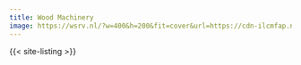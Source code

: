 ```yaml
---
title: Wood Machinery
image: https://wsrv.nl/?w=400&h=200&fit=cover&url=https://cdn-ilcmfap.nitrocdn.com/yVxRHNDLzxZWgvKbwEpmPWRQmXwGHVYP/assets/images/optimized/rev-e03efd1/lagunatools.com/wp-content/uploads/2024/11/cnc.webp
---
```


{{< site-listing >}}